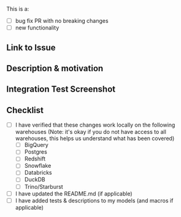 This is a:
- [ ] bug fix PR with no breaking changes
- [ ] new functionality

## Link to Issue 
<!---
Include this section if you are closing an open issue
e.g. 
Closes #13
-->


## Description & motivation
<!---
Describe your changes, and why you're making them.
-->

## Integration Test Screenshot
<!---
Screenshot of passing integration tests locally
-->

## Checklist
- [ ] I have verified that these changes work locally on the following warehouses (Note: it's okay if you do not have access to all warehouses, this helps us understand what has been covered)
    - [ ] BigQuery
    - [ ] Postgres
    - [ ] Redshift
    - [ ] Snowflake
    - [ ] Databricks
    - [ ] DuckDB
    - [ ] Trino/Starburst
- [ ] I have updated the README.md (if applicable)
- [ ] I have added tests & descriptions to my models (and macros if applicable)